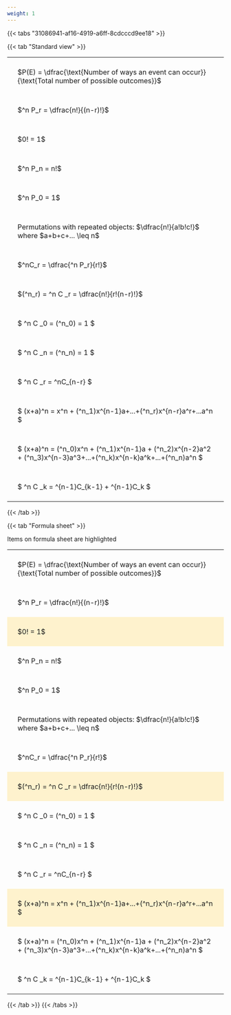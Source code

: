 ```yaml
---
weight: 1
---
```


{{< tabs "31086941-af16-4919-a6ff-8cdcccd9ee18" >}}

{{< tab "Standard view" >}}

<style type="text/css">
#T_007ee th.col_heading {
  text-align: left;
  font-size: 1em;
}
#T_007ee td {
  text-align: left;
  font-size: 1em;
  padding: 1.5em;
}
</style>
<table id="T_007ee">
  <thead>
  </thead>
  <tbody>
    <tr>
      <td id="T_007ee_row0_col0" class="data row0 col0" >$P(E) = \dfrac{\text{Number of ways an event can occur}}{\text{Total number of possible outcomes}}$</td>
    </tr>
    <tr>
      <td id="T_007ee_row1_col0" class="data row1 col0" >$^n P_r = \dfrac{n!}{(n-r)!}$</td>
    </tr>
    <tr>
      <td id="T_007ee_row2_col0" class="data row2 col0" >$0! = 1$</td>
    </tr>
    <tr>
      <td id="T_007ee_row3_col0" class="data row3 col0" >$^n P_n = n!$</td>
    </tr>
    <tr>
      <td id="T_007ee_row4_col0" class="data row4 col0" >$^n P_0 = 1$</td>
    </tr>
    <tr>
      <td id="T_007ee_row5_col0" class="data row5 col0" >Permutations with repeated objects: $\dfrac{n!}{a!b!c!}$ where $a+b+c+... \leq n$</td>
    </tr>
    <tr>
      <td id="T_007ee_row6_col0" class="data row6 col0" >$^nC_r = \dfrac{^n P_r}{r!}$</td>
    </tr>
    <tr>
      <td id="T_007ee_row7_col0" class="data row7 col0" >$(^n_r) = ^n C _r = \dfrac{n!}{r!(n-r)!}$</td>
    </tr>
    <tr>
      <td id="T_007ee_row8_col0" class="data row8 col0" >$ ^n C _0 = (^n_0) = 1 $</td>
    </tr>
    <tr>
      <td id="T_007ee_row9_col0" class="data row9 col0" >$ ^n C _n = (^n_n) = 1 $</td>
    </tr>
    <tr>
      <td id="T_007ee_row10_col0" class="data row10 col0" >$ ^n C _r = ^nC_{n-r} $</td>
    </tr>
    <tr>
      <td id="T_007ee_row11_col0" class="data row11 col0" >$ (x+a)^n = x^n + (^n_1)x^{n-1}a+...+(^n_r)x^{n-r}a^r+...a^n    $</td>
    </tr>
    <tr>
      <td id="T_007ee_row12_col0" class="data row12 col0" >$ (x+a)^n = (^n_0)x^n + (^n_1)x^{n-1}a + (^n_2)x^{n-2}a^2 + (^n_3)x^{n-3}a^3+...+(^n_k)x^{n-k}a^k+...+(^n_n)a^n $</td>
    </tr>
    <tr>
      <td id="T_007ee_row13_col0" class="data row13 col0" >$ ^n C _k = ^{n-1}C_{k-1} + ^{n-1}C_k $</td>
    </tr>
  </tbody>
</table>
{{< /tab >}}

{{< tab "Formula sheet" >}}

Items on formula sheet are highlighted 
<br>
<style type="text/css">
#T_b3c74 th.col_heading {
  text-align: left;
  font-size: 1em;
}
#T_b3c74 td {
  text-align: left;
  font-size: 1em;
  padding: 1.5em;
}
#T_b3c74_row0_col0, #T_b3c74_row1_col0, #T_b3c74_row3_col0, #T_b3c74_row4_col0, #T_b3c74_row5_col0, #T_b3c74_row6_col0, #T_b3c74_row8_col0, #T_b3c74_row9_col0, #T_b3c74_row10_col0, #T_b3c74_row12_col0, #T_b3c74_row13_col0 {
  background-color: rgba(0,0,0,0);
}
#T_b3c74_row2_col0, #T_b3c74_row7_col0, #T_b3c74_row11_col0 {
  background-color: rgba(255,194,10, 0.2);
}
</style>
<table id="T_b3c74">
  <thead>
  </thead>
  <tbody>
    <tr>
      <td id="T_b3c74_row0_col0" class="data row0 col0" >$P(E) = \dfrac{\text{Number of ways an event can occur}}{\text{Total number of possible outcomes}}$</td>
    </tr>
    <tr>
      <td id="T_b3c74_row1_col0" class="data row1 col0" >$^n P_r = \dfrac{n!}{(n-r)!}$</td>
    </tr>
    <tr>
      <td id="T_b3c74_row2_col0" class="data row2 col0" >$0! = 1$</td>
    </tr>
    <tr>
      <td id="T_b3c74_row3_col0" class="data row3 col0" >$^n P_n = n!$</td>
    </tr>
    <tr>
      <td id="T_b3c74_row4_col0" class="data row4 col0" >$^n P_0 = 1$</td>
    </tr>
    <tr>
      <td id="T_b3c74_row5_col0" class="data row5 col0" >Permutations with repeated objects: $\dfrac{n!}{a!b!c!}$ where $a+b+c+... \leq n$</td>
    </tr>
    <tr>
      <td id="T_b3c74_row6_col0" class="data row6 col0" >$^nC_r = \dfrac{^n P_r}{r!}$</td>
    </tr>
    <tr>
      <td id="T_b3c74_row7_col0" class="data row7 col0" >$(^n_r) = ^n C _r = \dfrac{n!}{r!(n-r)!}$</td>
    </tr>
    <tr>
      <td id="T_b3c74_row8_col0" class="data row8 col0" >$ ^n C _0 = (^n_0) = 1 $</td>
    </tr>
    <tr>
      <td id="T_b3c74_row9_col0" class="data row9 col0" >$ ^n C _n = (^n_n) = 1 $</td>
    </tr>
    <tr>
      <td id="T_b3c74_row10_col0" class="data row10 col0" >$ ^n C _r = ^nC_{n-r} $</td>
    </tr>
    <tr>
      <td id="T_b3c74_row11_col0" class="data row11 col0" >$ (x+a)^n = x^n + (^n_1)x^{n-1}a+...+(^n_r)x^{n-r}a^r+...a^n    $</td>
    </tr>
    <tr>
      <td id="T_b3c74_row12_col0" class="data row12 col0" >$ (x+a)^n = (^n_0)x^n + (^n_1)x^{n-1}a + (^n_2)x^{n-2}a^2 + (^n_3)x^{n-3}a^3+...+(^n_k)x^{n-k}a^k+...+(^n_n)a^n $</td>
    </tr>
    <tr>
      <td id="T_b3c74_row13_col0" class="data row13 col0" >$ ^n C _k = ^{n-1}C_{k-1} + ^{n-1}C_k $</td>
    </tr>
  </tbody>
</table>
{{< /tab >}}
{{< /tabs >}}